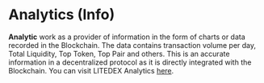 # Analytics \(Info\)

**Analytic** work as a provider of information in the form of charts or data recorded in the Blockchain. The data contains transaction volume per day, Total Liquidity, Top Token, Top Pair and others. This is an accurate information in a decentralized protocol as it is directly integrated with the Blockchain. You can visit LITEDEX Analytics [here](https://info.litedex.io/).

